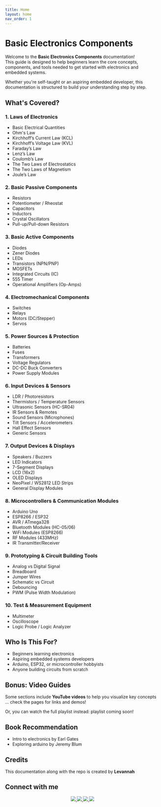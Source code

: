 ```yaml
---
title: Home
layout: home
nav_order: 1
---
```


#  Basic Electronics Components

Welcome to the **Basic Electronics Components** documentation!  
This guide is designed to help beginners learn the core concepts, components, and tools needed to get started with electronics and embedded systems.

Whether you're  self-taught or an aspiring embedded developer, this documentation is structured to build your understanding step by step.


##  What's Covered?

### 1. Laws of Electronics
* Basic Electrical Quantities
* Ohm's Law
* Kirchhoff’s Current Law (KCL) 
* Kirchhoff’s Voltage Law (KVL) 
* Faraday’s Law 
* Lenz’s Law 
* Coulomb’s Law
* The Two Laws of Electrostatics
* The Two Laws of Magnetism
* Joule’s Law 

### 2. Basic Passive Components

*  Resistors
*  Potentiometer / Rheostat
*  Capacitors
*  Inductors
*  Crystal Oscillators
* Pull-up/Pull-down Resistors

### 3. Basic Active Components 

* Diodes
* Zener Diodes
* LEDs
* Transistors (NPN/PNP)
* MOSFETs
* Integrated Circuits (IC)
* 555 Timer
* Operational Amplifiers (Op-Amps)

### 4. Electromechanical Components 

* Switches
* Relays
*  Motors (DC/Stepper)
* Servos

### 5. Power Sources & Protection 

*  Batteries
*  Fuses
*  Transformers
* Voltage Regulators
*  DC-DC Buck Converters
*  Power Supply Modules

### 6. Input Devices & Sensors 


* LDR / Photoresistors
*  Thermistors / Temperature Sensors
*  Ultrasonic Sensors (HC-SR04)
* IR Sensors & Remotes
* Sound Sensors (Microphones)
* Tilt Sensors / Accelerometers
* Hall Effect Sensors
* Generic Sensors

### 7. Output Devices & Displays 

* Speakers / Buzzers
* LED Indicators
* 7-Segment Displays
* LCD (16x2)
* OLED Displays
* NeoPixel / WS2812 LED Strips
* General Display Modules

### 8. Microcontrollers & Communication Modules 

* Arduino Uno
* ESP8266 / ESP32
* AVR / ATmega328
* Bluetooth Modules (HC-05/06)
* WiFi Modules (ESP8266)
* RF Modules (433MHz)
* IR Transmitter/Receiver

### 9. Prototyping & Circuit Building Tools 

* Analog vs Digital Signal
* Breadboard
* Jumper Wires
* Schematic vs Circuit
* Debouncing
* PWM (Pulse Width Modulation)

### 10. Test & Measurement Equipment 
*  Multimeter 
*  Oscilloscope 
*  Logic Probe / Logic Analyzer 


##  Who Is This For?

- Beginners learning electronics
- Aspiring embedded systems developers
- Arduino, ESP32, or microcontroller hobbyists
- Anyone building circuits from scratch



##  Bonus: Video Guides

Some sections include **YouTube videos** to help you visualize key concepts ... check the pages for links and demos!

Or, you can watch the full playlist instead: 
playlist coming soon!


## Book Recommendation
- Intro to electronics by Earl Gates
- Exploring arduino by Jeremy Blum


##  Credits
This documentation along with the repo is created by **Levannah**



## Connect with me

<p align="center">
  <a href="https://github.com/itslevannah" target="_blank">
    <img src="https://img.shields.io/badge/GitHub-000?style=for-the-badge&logo=github&logoColor=white" />
  </a>
  <a href="https://www.linkedin.com/in/itslevannah/" target="_blank">
    <img src="https://img.shields.io/badge/LinkedIn-0077B5?style=for-the-badge&logo=linkedin&logoColor=white" />
  </a>
  <a href="https://instagram.com/itslevannah" target="_blank">
    <img src="https://img.shields.io/badge/Instagram-E4405F?style=for-the-badge&logo=instagram&logoColor=white" />
  </a>
  <a href="https://youtube.com/@itslevannah" target="_blank">
    <img src="https://img.shields.io/badge/YouTube-FF0000?style=for-the-badge&logo=youtube&logoColor=white" />
  </a>
</p>






